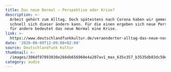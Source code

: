 ```yaml
---
title: Das neue Normal – Perspektive oder Krise?
description: >-
  Arbeit gehört zum Alltag. Doch spätestens nach Corona haben wir gemerkt, wie
  schnell sich dieser ändern kann. Für die einen ergeben sich neue Perspektiven,
  für andere bedeutet das neue Normal eine Krise.
link: >-
  https://www.deutschlandfunkkultur.de/veraenderter-alltag-das-neue-normal-perspektive-oder-krise.3991.de.html?dram:article_id=481952
date: '2020-08-09T12:09:00+02:00'
source: Deutschlandfunk Kultur
thumbnail: >-
  /images/306df87893030e266db656960e4a207av1_max_635x357_b3535db83dc50e27c1bb1392364c95a2.jpg
category: audio
---
```


